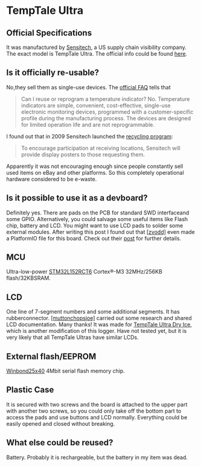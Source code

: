 # TempTale Ultra

## Official Specifications

It was manufactured by [Sensitech](https://www.sensitech.com), a US supply chain visibility company. The exact model is TempTale Ultra. The official info could be found [here](https://www.sensitech.com/en/media/TTUItra_LS_060820_Web_tcm878-133104.pdf).

## Is it officially re-usable? 

No,they sell them as single-use devices. The [official FAQ](https://www.sensitech.com/en/support/faqs/) tells that 
>Can I reuse or reprogram a temperature indicator?
>No. Temperature indicators are simple, convenient, cost-effective, single-use electronic monitoring devices, programmed with a customer-specific profile during the manufacturing process. The devices are designed for limited operation life and are not reprogrammable.

I found out that in 2009 Sensitech launched the [recycling program](https://www.fleetowner.com/refrigerated-transporter/refrigerated-vehicles-equipment/article/21221909/sensitech-green-solutions-means-recycling-for-recorders): 

>To encourage participation at receiving locations, Sensitech will
provide display posters to those requesting them.

Apparently it was not encouraging enough since people constantly sell used items on eBay and other platforms. So this completely operational hardware considered to be e-waste.

## Is it possible to use it as a devboard? 

Definitely yes. There are pads on the PCB for standard SWD interfaceand some GPIO. Alternatively, you could salvage some useful items like Flash chip, battery and LCD. You might want to use LCD pads to
solder some external modules. After writing this post I found out that [[zvodd]](https://hackaday.io/zvodd) even made a PlatformIO file for this board. Check out their [post](https://hackaday.io/project/189442-temptale-ultra-teardown-repurpose) for further details.

## MCU 

Ultra-low-power [STM32L152RCT6](https://www.st.com/en/microcontrollers-microprocessors/stm32l152rc.html) Cortex&#xAE;-M3 32MHz/256KB flash/32KBSRAM. 

## LCD 

One line of 7-segment numbers and some additional segments. It has rubberconnector. [[muttonchopsjoe]](https://hackaday.io/muttonChopsJoe) carried out some research and shared LCD documentation. Many thanks! It was made for [TempTale Ultra Dry Ice](https://www.sensitech.com/en/media/TTUItra_Probeless_Dry_Ice_LS_1_2021_tcm878-133025.pdf), which is another modification of this logger. Have not tested yet, but it is very likely that all TempTale Ultras have similar LCDs.

## External flash/EEPROM 

[Winbond25x40](https://datasheetspdf.com/pdf-file/582944/Winbond/W25X40/1) 4Mbit serial flash memory chip.

## Plastic Case 

It is secured with two screws and the board is attached to the upper part with another two screws, so you could only take off the bottom part to access the pads and use buttons and LCD normally. Everything could be easily opened and closed without breaking.

## What else could be reused?

Battery. Probably it is rechargeable, but the battery in my item was dead.
